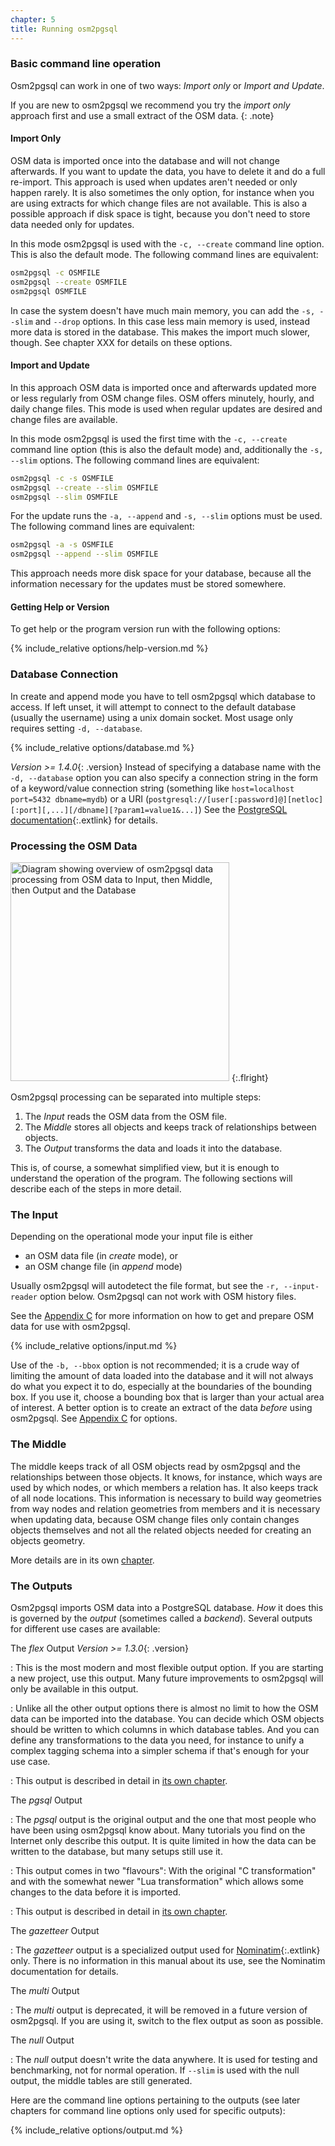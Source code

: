 ```yaml
---
chapter: 5
title: Running osm2pgsql
---
```


### Basic command line operation

Osm2pgsql can work in one of two ways: *Import only* or *Import and Update*.

If you are new to osm2pgsql we recommend you try the *import only* approach
first and use a small extract of the OSM data.
{: .note}

#### Import Only

OSM data is imported once into the database and will not change afterwards. If
you want to update the data, you have to delete it and do a full re-import.
This approach is used when updates aren't needed or only happen rarely. It is
also sometimes the only option, for instance when you are using extracts for
which change files are not available. This is also a possible approach if disk
space is tight, because you don't need to store data needed only for updates.

In this mode osm2pgsql is used with the `-c, --create` command line option.
This is also the default mode. The following command lines are equivalent:

```sh
osm2pgsql -c OSMFILE
osm2pgsql --create OSMFILE
osm2pgsql OSMFILE
```

In case the system doesn't have much main memory, you can add the `-s, --slim`
and `--drop` options. In this case less main memory is used, instead more data
is stored in the database. This makes the import much slower, though. See
chapter XXX for details on these options.

#### Import and Update

In this approach OSM data is imported once and afterwards updated more or less
regularly from OSM change files. OSM offers minutely, hourly, and daily change
files. This mode is used when regular updates are desired and change files are
available.

In this mode osm2pgsql is used the first time with the `-c, --create` command
line option (this is also the default mode) and, additionally the `-s, --slim`
options. The following command lines are equivalent:

```sh
osm2pgsql -c -s OSMFILE
osm2pgsql --create --slim OSMFILE
osm2pgsql --slim OSMFILE
```

For the update runs the `-a, --append` and `-s, --slim` options must be used.
The following command lines are equivalent:

```sh
osm2pgsql -a -s OSMFILE
osm2pgsql --append --slim OSMFILE
```

This approach needs more disk space for your database, because all the
information necessary for the updates must be stored somewhere.

#### Getting Help or Version

To get help or the program version run with the following options:

{% include_relative options/help-version.md %}

### Database Connection

In create and append mode you have to tell osm2pgsql which database to access.
If left unset, it will attempt to connect to the default database (usually the
username) using a unix domain socket. Most usage only requires setting
`-d, --database`.

{% include_relative options/database.md %}

*Version >= 1.4.0*{: .version} Instead of specifying a database name with the
`-d, --database` option you can also specify a connection string in the form of
a keyword/value connection string (something like `host=localhost port=5432
dbname=mydb`) or a URI
(`postgresql://[user[:password]@][netloc][:port][,...][/dbname][?param1=value1&...]`)
See the [PostgreSQL
documentation](https://www.postgresql.org/docs/current/libpq-connect.html#LIBPQ-CONNSTRING){:.extlink}
for details.

### Processing the OSM Data

<img alt="Diagram showing overview of osm2pgsql data processing from OSM data to Input, then Middle, then Output and the Database" src="{% link img/osm2pgsql-overview.svg %}" width="350"/>
{:.flright}

Osm2pgsql processing can be separated into multiple steps:

1. The *Input* reads the OSM data from the OSM file.
2. The *Middle* stores all objects and keeps track of relationships between
   objects.
3. The *Output* transforms the data and loads it into the database.

This is, of course, a somewhat simplified view, but it is enough to understand
the operation of the program. The following sections will describe each of the
steps in more detail.

### The Input

Depending on the operational mode your input file is either

* an OSM data file (in *create* mode), or
* an OSM change file (in *append* mode)

Usually osm2pgsql will autodetect the file format, but see the `-r,
--input-reader` option below. Osm2pgsql can not work with OSM history files.

See the [Appendix C](#getting-an-preparing-osm-data) for more information on
how to get and prepare OSM data for use with osm2pgsql.

{% include_relative options/input.md %}

Use of the `-b, --bbox` option is not recommended; it is a crude way of
limiting the amount of data loaded into the database and it will not always do
what you expect it to do, especially at the boundaries of the bounding box. If
you use it, choose a bounding box that is larger than your actual area of
interest. A better option is to create an extract of the data *before* using
osm2pgsql. See [Appendix C](#getting-an-preparing-osm-data) for options.

### The Middle

The middle keeps track of all OSM objects read by osm2pgsql and the
relationships between those objects. It knows, for instance, which ways are
used by which nodes, or which members a relation has. It also keeps track of
all node locations. This information is necessary to build way geometries from
way nodes and relation geometries from members and it is necessary when
updating data, because OSM change files only contain changes objects themselves
and not all the related objects needed for creating an objects geometry.

More details are in its own [chapter](#middle).

### The Outputs

Osm2pgsql imports OSM data into a PostgreSQL database. *How* it does this
is governed by the *output* (sometimes called a *backend*). Several outputs
for different use cases are available:

The *flex* Output *Version >= 1.3.0*{: .version}

: This is the most modern and most flexible output
  option. If you are starting a new project, use this output. Many future
  improvements to osm2pgsql will only be available in this output.

: Unlike all the other output options there is almost no limit to how the OSM
  data can be imported into the database. You can decide which OSM objects
  should be written to which columns in which database tables. And you can
  define any transformations to the data you need, for instance to unify a
  complex tagging schema into a simpler schema if that's enough for your use
  case.

: This output is described in detail in [its own chapter](#the-flex-output).

The *pgsql* Output

: The *pgsql* output is the original output and the one that most people who
  have been using osm2pgsql know about. Many tutorials you find on the Internet
  only describe this output. It is quite limited in how the data can be
  written to the database, but many setups still use it.

: This output comes in two "flavours": With the original "C transformation"
  and with the somewhat newer "Lua transformation" which allows some changes
  to the data before it is imported.

: This output is described in detail in [its own chapter](#the-pgsql-output).

The *gazetteer* Output

: The *gazetteer* output is a specialized output used for
  [Nominatim](https://nominatim.org/){:.extlink} only. There is no information
  in this manual about its use, see the Nominatim documentation for details.

The *multi* Output

: The *multi* output is deprecated, it will be removed in a future version of
  osm2pgsql. If you are using it, switch to the flex output as soon as possible.

The *null* Output

: The *null* output doesn't write the data anywhere. It is used for testing and
  benchmarking, not for normal operation. If `--slim` is used with the null
  output, the middle tables are still generated.

Here are the command line options pertaining to the outputs (see later chapters
for command line options only used for specific outputs):

{% include_relative options/output.md %}

